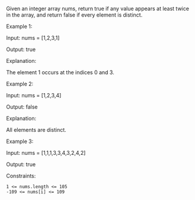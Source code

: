 Given an integer array nums, return true if any value appears at least twice in the array, and return false if every element is distinct.



Example 1:

Input: nums = [1,2,3,1]

Output: true

Explanation:

The element 1 occurs at the indices 0 and 3.

Example 2:

Input: nums = [1,2,3,4]

Output: false

Explanation:

All elements are distinct.

Example 3:

Input: nums = [1,1,1,3,3,4,3,2,4,2]

Output: true



Constraints:

    1 <= nums.length <= 105
    -109 <= nums[i] <= 109
